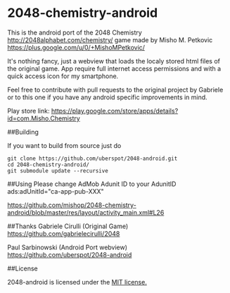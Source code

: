 2048-chemistry-android
============

This is the android port of the 2048 Chemistry http://2048alphabet.com/chemistry/ game made by Misho M. Petkovic https://plus.google.com/u/0/+MishoMPetkovic/ 

It's nothing fancy, just a webview that loads the localy stored html files of the original game. 
App require full internet access permissions and with a quick access icon for my smartphone.

Feel free to contribute with pull requests to the original project by Gabriele or to this one if you have any android 
specific improvements in mind.

Play store link: https://play.google.com/store/apps/details?id=com.Misho.Chemistry

##Building

If you want to build from source just do 

    git clone https://github.com/uberspot/2048-android.git
    cd 2048-chemistry-android/
    git submodule update --recursive 

##Using
Please change AdMob Adunit ID to your AdunitID ads:adUnitId="ca-app-pub-XXX"

https://github.com/mishop/2048-chemistry-android/blob/master/res/layout/activity_main.xml#L26


##Thanks
Gabriele Cirulli (Original Game) https://github.com/gabrielecirulli/2048 

Paul Sarbinowski (Android Port webview) https://github.com/uberspot/2048-android

##License

2048-android is licensed under the [MIT license.](https://github.com/mishop/2048-chemistry-android/blob/master/LICENSE)
